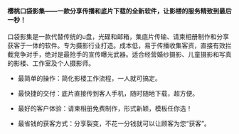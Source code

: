 #### 樱桃口袋影集——一款分享传播和底片下载的全新软件，让影楼的服务精致到最后一秒！

口袋影集是一款代替传统的u盘，光碟和邮箱，集底片传输、请柬相册制作和分享获客于一体的软件。专为摄影行业打造。成本低，易于传播收集客资，直接有效拦截竞争对手，绝对是最抢手的宣传曝光武器。适合经营婚纱摄影、儿童摄影和写真的影楼、工作室及个人摄影师。

* 最简单的操作：简化影楼工作流程，一人就可搞定。

* 最快捷的交付：底片直接传到客人手机，随时随地下载，超方便。

* 最好的客户体验：请柬相册免费制作，形式新颖，模板任你选！

* 最省钱的获客方式：分享裂变，不花一分钱就可以让顾客为您“获客”。



